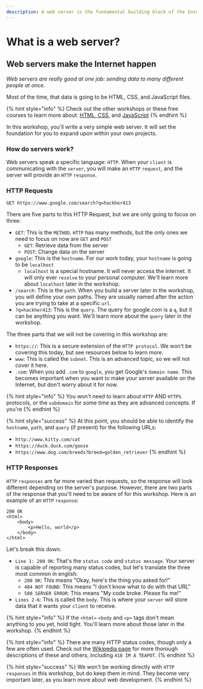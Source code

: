 ```yaml
---
description: A web server is the fundamental building block of the Internet
---
```


# What is a web server?

## Web servers make the Internet happen

_Web servers are really good at one job: sending data to many different people at once._

Most of the time, that data is going to be HTML, CSS, and JavaScript files.

{% hint style="info" %}
Check out the other workshops or these free courses to learn more about: [HTML, CSS](https://www.udacity.com/course/intro-to-html-and-css--ud001), and [JavaScript](https://www.udacity.com/course/intro-to-javascript--ud803)
{% endhint %}

In this workshop, you'll write a very simple web server. It will set the foundation for you to expand upon within your own projects.

### How do servers work?

Web servers speak a specific language: `HTTP`. When your `client` is communicating with the `server`, you will make an `HTTP` `request`, and the server will provide an `HTTP` `response`.

### HTTP Requests

`GET https://www.google.com/search?q=hackher413`

There are five parts to this HTTP Request, but we are only going to focus on three:

* `GET`: This is the `METHOD`. `HTTP` has many methods, but the only ones we need to focus on now are `GET` and `POST`
  * `GET`: Retrieve data from the server
  * `POST`: Change data on the server
* `google`: This is the `hostname`. For our work today, your `hostname` is going to be `localhost`
  * `localhost` is a special hostname. It will never access the internet. It will only ever `resolve` to your personal computer. We'll learn more about `localhost` later in the workshop.
* `/search`: This is the `path`. When you build a server later in the workshop, you will define your own paths. They are usually named after the action you are trying to take at a specific `url`. 
* `?q=hackher413`: This is the `query`. The query for google.com is a `q`, but it can be anything you want. We'll learn more about the `query` later in the workshop.

The three parts that we will not be covering in this workshop are:

* `https://`: This is a secure extension of the `HTTP protocol`. We won't be covering this today, but see resources below to learn more.
* `www`: This is called the `subnet`. This is an advanced topic, so we will not cover it here.
* `.com`: When you add `.com` to `google`, you get Google's `domain name`. This becomes important when you want to make your server available on the Internet, but don't worry about it for now.

{% hint style="info" %}
You won't need to learn about `HTTP` AND `HTTPS` protocols, or the `subdomain` for some time as they are advanced concepts. If you're 
{% endhint %}

{% hint style="success" %}
At this point, you should be able to identify the `hostname`, `path`, and `query` \(if present\) for the following URLs:

* `http://www.kitty.com/cat`
* `https://duck.duck.com/goose`
* `https://www.dog.com/breeds?breed=golden_retriever`
{% endhint %}

### HTTP Responses

`HTTP` `responses` are far more varied than requests, so the response will look different depending on the server's purpose. However, there are two parts of the response that you'll need to be aware of for this workshop. Here is an example of an `HTTP` `response`:

```markup
200 OK
<html>
    <body>
        <p>Hello, world</p>
    </body>
</html>
```

Let's break this down.

* `Line 1: 200 OK`: That's the `status code` and `status message`. Your server is capable of reporting many status codes, but let's translate the three most common in english:
  * `200 OK`: This means "Okay, here's the thing you asked for!"
  * `404 NOT FOUND`: This means "I don't know what to do with that URL"
  * `500 SERVER ERROR`: This means "My code broke. Please fix me!"
* `Lines 2-6`: This is called the `body`. This is where your `server` will store data that it wants your `client` to receive.

{% hint style="info" %}
If the `<html>` `<body` and `<p>` tags don't mean anything to you yet, hold tight. You'll learn more about those later in the workshop.
{% endhint %}

{% hint style="info" %}
There are many HTTP status codes, though only a few are often used. Check out the [Wikipedia page](https://en.wikipedia.org/wiki/List_of_HTTP_status_codes) for more thorough descriptions of these and others, including `418 IM A TEAPOT`.
{% endhint %}

{% hint style="success" %}
We won't be working directly with `HTTP responses` in this workshop, but do keep them in mind. They become very important later, as you learn more about web development.
{% endhint %}

